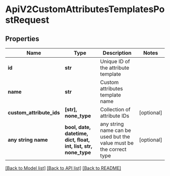 # ApiV2CustomAttributesTemplatesPostRequest


## Properties
Name | Type | Description | Notes
------------ | ------------- | ------------- | -------------
**id** | **str** | Unique ID of the attribute template | 
**name** | **str** | Custom attributes template name | 
**custom_attribute_ids** | **[str], none_type** | Collection of attribute IDs | [optional] 
**any string name** | **bool, date, datetime, dict, float, int, list, str, none_type** | any string name can be used but the value must be the correct type | [optional]

[[Back to Model list]](../README.md#documentation-for-models) [[Back to API list]](../README.md#documentation-for-api-endpoints) [[Back to README]](../README.md)


